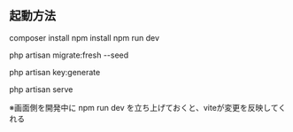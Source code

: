 ## 起動方法

composer install
npm install
npm run dev

php artisan migrate:fresh --seed

php artisan key:generate

php artisan serve

※画面側を開発中に npm run dev を立ち上げておくと、viteが変更を反映してくれる